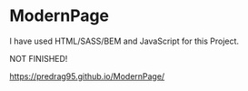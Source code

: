 # ModernPage
  
I have used HTML/SASS/BEM and JavaScript for this Project.


NOT FINISHED!


https://predrag95.github.io/ModernPage/
